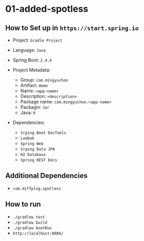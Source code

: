 # 01-added-spotless

## How to Set up in `https://start.spring.io`

- Project: `Gradle Project`
- Language: `Java`
- Spring Boot: `2.4.4`
- Project Metadata:

  - Group: `com.mingyuchoo`
  - Artifact: `demo`
  - Name: `<app-name>`
  - Description: `<description>`
  - Package name: `com.mingyuchoo.<app-name>`
  - Packagin: `Jar`
  - Java: `8`

- Dependencies:
  - `Srping Boot DevTools`
  - `Lombok`
  - `Spring Web`
  - `Srping Data JPA`
  - `H2 Database`
  - `Spring REST Docs`

## Additional Dependencies

- `com.diffplug.spotless`

## How to run

- `./gradlew test`
- `./gradlew build`
- `./gradlew bootRun`
- `http://localhost:8080/`
